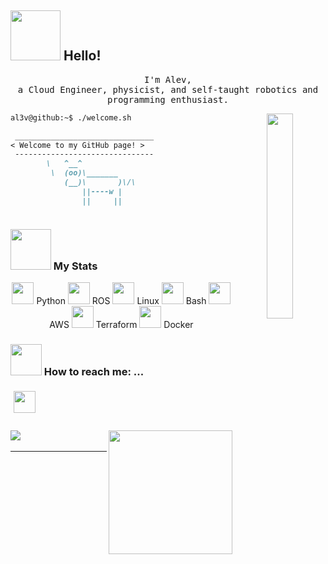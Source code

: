## <img src="https://raw.githubusercontent.com/alexnaiman/alexnaiman/master/resources/welcomeglitch.gif" width="80px" /> Hello!

<p align="center" >
  <samp>
    I'm Alev, <br/> a Cloud Engineer, physicist, and self-taught robotics and programming enthusiast.
    
 <p align="center" >  <img src="https://media.tenor.com/images/df8c44a1d20ab367fdcb21880985fd33/tenor.gif" align="right"  width="29%"/>



```markdown
al3v@github:~$ ./welcome.sh
````

```markdown
 _______________________________
< Welcome to my GitHub page! >
 -------------------------------
        \   ^__^
         \  (oo)\_______
            (__)\       )\/\
                ||----w |
                ||     ||



```



### <img src="https://github.com/al3v/al3v/assets/73062283/0bad74e3-13d7-4109-801c-43b4abaaa185" width="65px" /> My Stats
<p align="center">
    <img src="https://cdn3.iconfinder.com/data/icons/logos-and-brands-adobe/512/267_Python-512.png" height="35px" style="vertical-align:top margin:6px 4px" /> Python
     <img src="https://www.dmcinfo.com/DesktopModules/DnnForge%20-%20NewsArticles/ImageHandler.ashx?Width=925&Height=400&HomeDirectory=%2FPortals%2F0%2F&FileName=Blog+Pictures%2FROS_Thumb.png&PortalID=0&q=1" height="35px" style="vertical-align:top margin:6px 4px" /> ROS
      <img src="https://img.icons8.com/color/344/linux--v1.png" height="35px" style="vertical-align:top margin:6px 4px" /> Linux
       <img src="https://github.com/al3v/al3v/assets/73062283/667007e3-ed97-4577-be12-3b4c50ded515" height="35px" style="vertical-align:top margin:6px 4px" /> Bash
        <img src="https://github.com/al3v/al3v/assets/73062283/891c256d-cece-45d9-b17f-d7c689dcc4f4" height="35px" style="vertical-align:top margin:6px 4px" /> AWS
         <img src="https://github.com/al3v/al3v/assets/73062283/97c7cf9b-2344-43da-af8e-66f5f93b5254" height="35px" style="vertical-align:top margin:6px 4px" /> Terraform
          <img src="https://github.com/al3v/al3v/assets/73062283/41d48e18-c6f9-4ce1-a56f-d6b55dad9398" height="35px" style="vertical-align:top margin:6px 4px" /> Docker
  
### <img src="https://raw.githubusercontent.com/alexnaiman/alexnaiman/master/resources/bongocat.gif" width="50px" /> How to reach me: ...
<p align="left">

  <a href="https://www.linkedin.com/in/alevayaz/">
    <img src="https://raw.githubusercontent.com/alexnaiman/alexnaiman/master/resources/linkedin.webp" height="35px" style="margin: 5px;" />
  </a>
</p>



### <img src="https://github-readme-stats.vercel.app/api/top-langs?username=al3v&layout=compact&theme=dark"/>        <img src="https://github.com/al3v/al3v/assets/73062283/744a1c7a-f17e-4a37-a894-73b1fca872a0" align="right" height="198px" />








---
